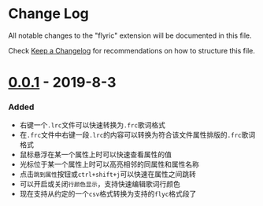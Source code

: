 # Change Log

All notable changes to the "flyric" extension will be documented in this file.

Check [Keep a Changelog](http://keepachangelog.com/) for recommendations on how to structure this file.

# [0.0.1] - 2019-8-3
### Added
- 右键一个`.lrc`文件可以快速转换为`.frc`歌词格式
- 在`.frc`文件中右键一段`.lrc`的内容可以转换为符合该文件属性排版的`.frc`歌词格式
- 鼠标悬浮在某一个属性上时可以快速查看属性的值
- 光标位于某一个属性上时可以高亮相邻的同属性和属性名称
- 点击`跳到属性`按钮或`ctrl+shift+j`可以快速在属性之间跳转
- 可以开启或关闭`行颜色显示`，支持快速编辑歌词行颜色
- 现在支持从约定的一个`csv`格式转换为支持的`flyc`格式段了

[0.0.1]: https://github.com/frto027/flyric-vscode/releases/tag/v0.0.1-alpha